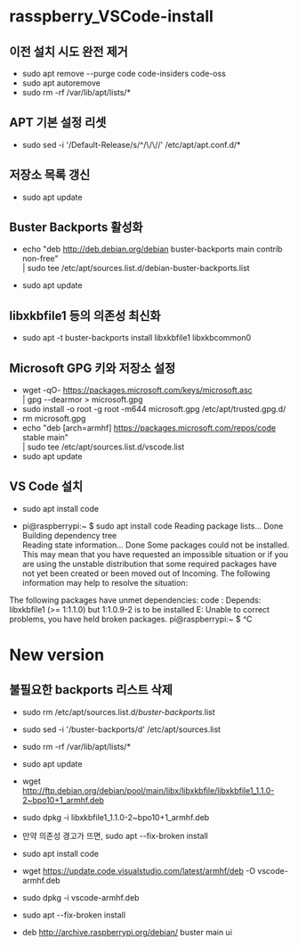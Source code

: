 # rasspberry_VSCode-install

## 이전 설치 시도 완전 제거
- sudo apt remove --purge code code-insiders code-oss
- sudo apt autoremove
- sudo rm -rf /var/lib/apt/lists/*

## APT 기본 설정 리셋
- sudo sed -i '/Default-Release/s/^/\\/\\//' /etc/apt/apt.conf.d/*
 
## 저장소 목록 갱신
- sudo apt update

## Buster Backports 활성화
- echo "deb http://deb.debian.org/debian buster-backports main contrib non-free" \
| sudo tee /etc/apt/sources.list.d/debian-buster-backports.list

- sudo apt update

## libxkbfile1 등의 의존성 최신화
- sudo apt -t buster-backports install libxkbfile1 libxkbcommon0

## Microsoft GPG 키와 저장소 설정
- wget -qO- https://packages.microsoft.com/keys/microsoft.asc \
| gpg --dearmor > microsoft.gpg
- sudo install -o root -g root -m644 microsoft.gpg /etc/apt/trusted.gpg.d/
- rm microsoft.gpg
- echo "deb [arch=armhf] https://packages.microsoft.com/repos/code stable main" \
| sudo tee /etc/apt/sources.list.d/vscode.list
- sudo apt update

## VS Code 설치
- sudo apt install code


- pi@raspberrypi:~ $ sudo apt install code
Reading package lists... Done
Building dependency tree       
Reading state information... Done
Some packages could not be installed. This may mean that you have
requested an impossible situation or if you are using the unstable
distribution that some required packages have not yet been created
or been moved out of Incoming.
The following information may help to resolve the situation:

The following packages have unmet dependencies:
 code : Depends: libxkbfile1 (>= 1:1.1.0) but 1:1.0.9-2 is to be installed
E: Unable to correct problems, you have held broken packages.
pi@raspberrypi:~ $ ^C


# New version

## 불필요한 backports 리스트 삭제
- sudo rm /etc/apt/sources.list.d/*buster-backports*.list
- sudo sed -i '/buster-backports/d' /etc/apt/sources.list
- sudo rm -rf /var/lib/apt/lists/*
- sudo apt update

- wget http://ftp.debian.org/debian/pool/main/libx/libxkbfile/libxkbfile1_1.1.0-2~bpo10+1_armhf.deb
- sudo dpkg -i libxkbfile1_1.1.0-2~bpo10+1_armhf.deb
- 만약 의존성 경고가 뜨면, sudo apt --fix-broken install
- sudo apt install code


- wget https://update.code.visualstudio.com/latest/armhf/deb -O vscode-armhf.deb
- sudo dpkg -i vscode-armhf.deb
- sudo apt --fix-broken install

- deb http://archive.raspberrypi.org/debian/ buster main ui

